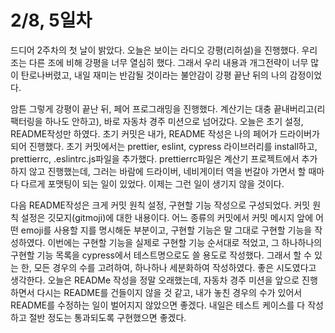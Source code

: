 # 2/8, 5일차

드디어 2주차의 첫 날이 밝았다. 오늘은 보이는 라디오 강평(리허설)을 진행했다. 우리 조는 다른 조에 비해 강평을 너무 열심히 했다. 그래서 우리 내용과 개그전략이 너무 많이 탄로나버렸고, 내일 재미는 반감될 것이라는 불안감이 강평 끝난 뒤의 나의 감정이었다.

암튼 그렇게 강평이 끝난 뒤, 페어 프로그래밍을 진행했다. 계산기는 대충 끝내버리고(리팩터링을 하나도 안하고), 바로 자동차 경주 미션으로 넘어갔다. 오늘은 초기 설정, README작성만 하였다. 초기 커밋은 내가, README 작성은 나의 페어가 드라이버가 되어 진행했다. 초기 커밋에서는 prettier, eslint, cypress 라이브러리를 install하고, prettierrc, .eslintrc.js파일을 추가했다. prettierrc파일은 계산기 프로젝트에서 추가하지 않고 진행했는데, 그러는 바람에 드라이버, 네비게이터 역을 번갈아 가면서 할 때마다 다르게 포맷팅이 되는 일이 있었다. 이제는 그런 일이 생기지 않을 것이다.

다음 README작성은 크게 커밋 원칙 설정, 구현할 기능 작성으로 구성되었다. 커밋 원칙 설정은 깃모지(gitmoji)에 대한 내용이다. 어느 종류의 커밋에서 커밋 메시지 앞에 어떤 emoji를 사용할 지를 명시해둔 부분이고, 구현할 기능은 말 그대로 구현할 기능을 작성하였다. 이번에는 구현할 기능을 실제로 구현할 기능 순서대로 적었고, 그 하나하나의 구현할 기능 목록을 cypress에서 테스트명으로도 쓸 용도로 작성했다. 그래서 할 수 있는 한, 모든 경우의 수를 고려하여, 하나하나 세분화하여 작성하였다. 좋은 시도였다고 생각한다. 오늘은 READMe 작성을 정말 오래했는데, 자동차 경주 미션을 앞으로 진행하면서 다시는 README를 건들이지 않을 것 같고, 내가 놓친 경우의 수가 있어서 README를 수정하는 일이 벌어지지 않았으면 좋겠다. 내일은 테스트 케이스를 다 작성하고 절반 정도는 통과되도록 구현했으면 좋겠다.

